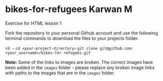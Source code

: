 # bikes-for-refugees Karwan M
Exercise for HTML lesson 1

Fork the repository to your personal Github account and use the following terminal commands to download the files to your projects folder.

`cd ~`
`cd <your-project-directory>`
`git clone git@github.com:<your_username>/bikes-for-refugees.git`

**Note:**
Some of the links to images are broken. The correct images have been added in the `images` folder - please replace any broken image links with paths to the images that are in the `images` folder.


